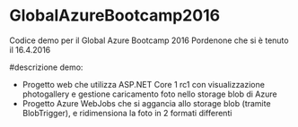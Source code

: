 # GlobalAzureBootcamp2016
Codice demo per il Global Azure Bootcamp 2016 Pordenone che si è tenuto il 16.4.2016

#descrizione demo:
- Progetto web che utilizza ASP.NET Core 1 rc1 con visualizzazione photogallery e gestione caricamento foto nello storage blob di Azure
- Progetto Azure WebJobs che si aggancia allo storage blob (tramite BlobTrigger), e ridimensiona la foto in 2 formati differenti



